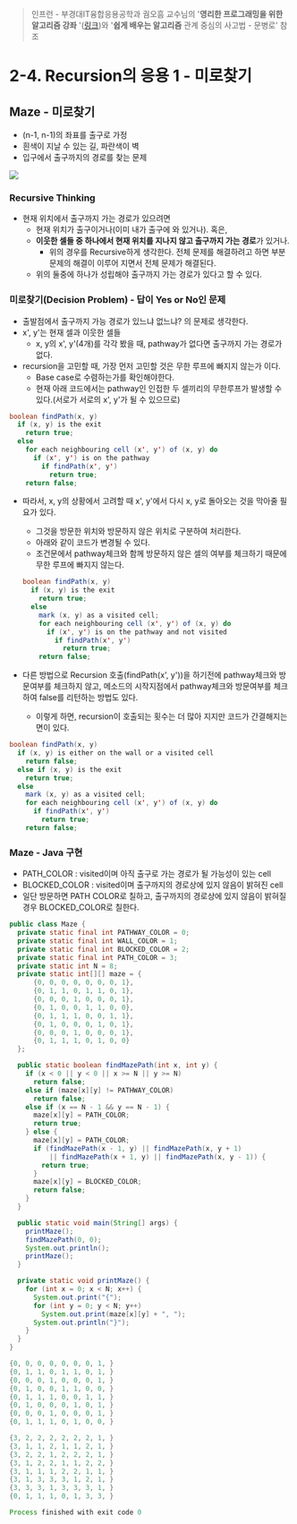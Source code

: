 > 인프런 - 부경대IT융합응용공학과 궘오흠 교수님의 '**영리한 프로그래밍을 위한 알고리즘 강좌** '([링크](https://www.inflearn.com/course/%EC%95%8C%EA%B3%A0%EB%A6%AC%EC%A6%98-%EA%B0%95%EC%A2%8C/))와 '**쉽게 배우는 알고리즘** 관계 중심의 사고법 - 문병로' 참조

# 2-4. Recursion의 응용 1 - 미로찾기

## Maze - 미로찾기

- (n-1, n-1)의 좌표를 출구로 가정
- 흰색이 지날 수 있는 길, 파란색이 벽
- 입구에서 출구까지의 경로를 찾는 문제

![](https://github.com/namjunemy/TIL/blob/master/Algorithm/img/maze_01.png?raw=true)

### Recursive Thinking

* 현재 위치에서 출구까지 가는 경로가 있으려면
  * 현재 위치가 출구이거나(이미 내가 출구에 와 있거나). 혹은,
  * **이웃한 셀들 중 하나에서 현재 위치를 지나지 않고 출구까지 가는 경로**가 있거나.
    * 위의 경우를 Recursive하게 생각한다. 전체 문제를 해결하려고 하면 부분 문제의 해결이 이루어 지면서 전체 문제가 해결된다.
  * 위의 둘중에 하나가 성립해야 출구까지 가는 경로가 있다고 할 수 있다.

### 미로찾기(Decision Problem) - 답이 Yes or No인 문제

* 출발점에서 출구까지 가능 경로가 있느냐 없느냐? 의 문제로 생각한다.
* x', y'는 현재 셀과 이웃한 셀들
  * x, y의 x', y'(4개)를 각각 봤을 때, pathway가 없다면 출구까지 가는 경로가 없다.
* recursion을 고민할 때, 가장 먼저 고민할 것은 무한 루프에 빠지지 않는가 이다.
  * Base case로 수렴하는가를 확인해야한다.
  * 현재 아래 코드에서는 pathway인 인접한 두 셀끼리의 무한루프가 발생할 수 있다.(서로가 서로의 x', y'가 될 수 있으므로)

```java
boolean findPath(x, y)
  if (x, y) is the exit
    return true;
  else
    for each neighbouring cell (x', y') of (x, y) do
      if (x', y') is on the pathway
        if findPath(x', y')
          return true;
    return false;
```

* 따라서, x, y의 상황에서 고려할 때 x', y'에서 다시 x, y로 돌아오는 것을 막아줄 필요가 있다.

  * 그것을 방문한 위치와 방문하지 않은 위치로 구분하여 처리한다.
  * 아래와 같이 코드가 변경될 수 있다.
  * 조건문에서 pathway체크와 함께 방문하지 않은 셀의 여부를 체크하기 때문에 무한 루프에 빠지지 않는다.

  ```java
  boolean findPath(x, y)
    if (x, y) is the exit
      return true;
    else
      mark (x, y) as a visited cell;
      for each neighbouring cell (x', y') of (x, y) do
        if (x', y') is on the pathway and not visited
          if findPath(x', y')
            return true;
      return false;
  ```

* 다른 방법으로 Recursion 호출(findPath(x', y'))을 하기전에 pathway체크와 방문여부를 체크하지 않고, 메소드의 시작지점에서 pathway체크와 방문여부를 체크하여 false를 리턴하는 방법도 있다.

  * 이렇게 하면, recursion이 호출되는 횟수는 더 많아 지지만 코드가 간결해지는 면이 있다.

```java
boolean findPath(x, y)
  if (x, y) is either on the wall or a visited cell
    return false;
  else if (x, y) is the exit
    return true;
  else
    mark (x, y) as a visited cell;
    for each neighbouring cell (x', y') of (x, y) do
      if findPath(x', y')
        return true;
    return false;
```

### Maze - Java 구현

* PATH_COLOR : visited이며 아직 출구로 가는 경로가 될 가능성이 있는 cell
* BLOCKED_COLOR : visited이며 출구까지의 경로상에 있지 않음이 밝혀진 cell
* 일단 방문하면 PATH COLOR로 칠하고, 출구까지의 경로상에 있지 않음이 밝혀질 경우 BLOCKED_COLOR로 칠한다.

```java
public class Maze {
  private static final int PATHWAY_COLOR = 0;
  private static final int WALL_COLOR = 1;
  private static final int BLOCKED_COLOR = 2;
  private static final int PATH_COLOR = 3;
  private static int N = 8;
  private static int[][] maze = {
      {0, 0, 0, 0, 0, 0, 0, 1},
      {0, 1, 1, 0, 1, 1, 0, 1},
      {0, 0, 0, 1, 0, 0, 0, 1},
      {0, 1, 0, 0, 1, 1, 0, 0},
      {0, 1, 1, 1, 0, 0, 1, 1},
      {0, 1, 0, 0, 0, 1, 0, 1},
      {0, 0, 0, 1, 0, 0, 0, 1},
      {0, 1, 1, 1, 0, 1, 0, 0}
  };

  public static boolean findMazePath(int x, int y) {
    if (x < 0 || y < 0 || x >= N || y >= N)
      return false;
    else if (maze[x][y] != PATHWAY_COLOR)
      return false;
    else if (x == N - 1 && y == N - 1) {
      maze[x][y] = PATH_COLOR;
      return true;
    } else {
      maze[x][y] = PATH_COLOR;
      if (findMazePath(x - 1, y) || findMazePath(x, y + 1)
          || findMazePath(x + 1, y) || findMazePath(x, y - 1)) {
        return true;
      }
      maze[x][y] = BLOCKED_COLOR;
      return false;
    }
  }

  public static void main(String[] args) {
    printMaze();
    findMazePath(0, 0);
    System.out.println();
    printMaze();
  }

  private static void printMaze() {
    for (int x = 0; x < N; x++) {
      System.out.print("{");
      for (int y = 0; y < N; y++)
        System.out.print(maze[x][y] + ", ");
      System.out.println("}");
    }
  }
}
```

```java
{0, 0, 0, 0, 0, 0, 0, 1, }
{0, 1, 1, 0, 1, 1, 0, 1, }
{0, 0, 0, 1, 0, 0, 0, 1, }
{0, 1, 0, 0, 1, 1, 0, 0, }
{0, 1, 1, 1, 0, 0, 1, 1, }
{0, 1, 0, 0, 0, 1, 0, 1, }
{0, 0, 0, 1, 0, 0, 0, 1, }
{0, 1, 1, 1, 0, 1, 0, 0, }

{3, 2, 2, 2, 2, 2, 2, 1, }
{3, 1, 1, 2, 1, 1, 2, 1, }
{3, 2, 2, 1, 2, 2, 2, 1, }
{3, 1, 2, 2, 1, 1, 2, 2, }
{3, 1, 1, 1, 2, 2, 1, 1, }
{3, 1, 3, 3, 3, 1, 2, 1, }
{3, 3, 3, 1, 3, 3, 3, 1, }
{0, 1, 1, 1, 0, 1, 3, 3, }

Process finished with exit code 0
```
